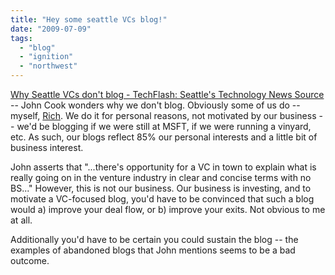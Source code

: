 ```yaml
---
title: "Hey some seattle VCs blog!"
date: "2009-07-09"
tags: 
  - "blog"
  - "ignition"
  - "northwest"
---
```


[Why Seattle VCs don't blog - TechFlash: Seattle's Technology News Source](http://www.techflash.com/venture/Venture_capitalists_who_blog_--_a_lethal_combination_50366512.html) -- John Cook wonders why we don't blog. Obviously some of us do -- myself, [Rich](http://www.tongfamily.com). We do it for personal reasons, not motivated by our business -- we'd be blogging if we were still at MSFT, if we were running a vinyard, etc. As such, our blogs reflect 85% our personal interests and a little bit of business interest.

John asserts that "...there's opportunity for a VC in town to explain what is really going on in the venture industry in clear and concise terms with no BS..." However, this is not our business. Our business is investing, and to motivate a VC-focused blog, you'd have to be convinced that such a blog would a) improve your deal flow, or b) improve your exits. Not obvious to me at all.

Additionally you'd have to be certain you could sustain the blog -- the examples of abandoned blogs that John mentions seems to be a bad outcome.
